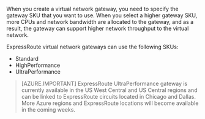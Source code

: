 When you create a virtual network gateway, you need to specify the gateway SKU that you want to use. When you select a higher gateway SKU, more CPUs and network bandwidth are allocated to the gateway, and as a result, the gateway can support higher network throughput to the virtual network. 

ExpressRoute virtual network gateways can use the following SKUs: 

- Standard
- HighPerformance
- UltraPerformance

>[AZURE.IMPORTANT] ExpressRoute UltraPerformance gateway is currently available in the US West Central and US Central regions and can be linked to ExpressRoute circuits located in Chicago and Dallas. More Azure regions and ExpressRoute locations will become available in the coming weeks. 
